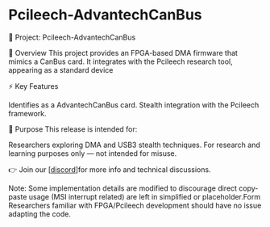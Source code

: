# Pcileech-AdvantechCanBus


🚀 Project: Pcileech-AdvantechCanBus

🔎 Overview
This project provides an FPGA-based DMA firmware that mimics a CanBus card.
It integrates with the Pcileech research tool, appearing as a standard device

⚡ Key Features

Identifies as a AdvantechCanBus card.
Stealth integration with the Pcileech framework.

🎯 Purpose
This release is intended for:

Researchers exploring DMA and USB3 stealth techniques.
For research and learning purposes only — not intended for misuse.

👉 Join our [[discord](https://discord.gg/ajXCy3naaR)]for more info and technical discussions.

Note: Some implementation details are modified to discourage direct copy-paste usage (MSI interrupt related) are left in simplified or placeholder.Form Researchers familiar with FPGA/Pcileech development should have no issue adapting the code.
